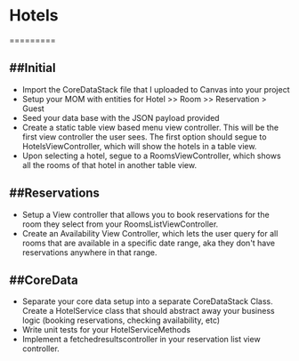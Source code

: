 # Hotels
=========

##Initial
---------
* Import the CoreDataStack file that I uploaded to Canvas into your project
* Setup your MOM with entities for Hotel >> Room >> Reservation > Guest
* Seed your data base with the JSON payload provided
* Create a static table view based menu view controller. This will be the first view controller the user sees. The first option should segue to HotelsViewController,
which will show the hotels in a table view.
* Upon selecting a hotel, segue to a RoomsViewController, which shows all the rooms of that hotel in another table view.

##Reservations
--------------
* Setup a View controller that allows you to book reservations for the room they select from your RoomsListViewController.
* Create an Availability View Controller, which lets the user query for all rooms that are available in a specific date range, aka they don't have reservations
anywhere in that range.

##CoreData
-----------
* Separate your core data setup into a separate CoreDataStack Class.
Create a HotelService class that should abstract away your business logic (booking reservations, checking availability, etc)
* Write unit tests for your HotelServiceMethods
* Implement a fetchedresultscontroller in your reservation list view controller.
